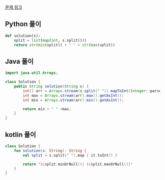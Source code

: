[문제 링크](https://programmers.co.kr/learn/courses/30/lessons/12939)


## Python 풀이
```python
def solution(s):
    split = list(map(int, s.split()))
    return str(min(split)) + " " + str(max(split))
```

## Java 풀이
```java
import java.util.Arrays;

class Solution {
    public String solution(String s) {
        int[] arr = Arrays.stream(s.split(" ")).mapToInt(Integer::parseInt).toArray();
        int max = Arrays.stream(arr).max().getAsInt();
        int min = Arrays.stream(arr).min().getAsInt();

        return min + " " +max;
    }
}
```

## kotlin 풀이
```kotlin
class Solution {
    fun solution(s: String): String {
        val split = s.split(" ").map { it.toInt() }

        return "${split.minOrNull()} ${split.maxOrNull()}"
    }
}
```
